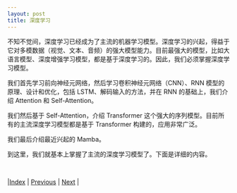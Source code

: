 ```yaml
---
layout: post
title: 深度学习
---
```


不知不觉间，深度学习已经成为了主流的机器学习模型。深度学习的兴起，得益于它对多模数据（视觉、文本、音频）的强大模型能力。目前最强大的模型，比如大语言模型、深度增强学习模型，都是基于深度学习的。因此，我们必须掌握深度学习模型。

我们首先学习前向神经元网络，然后学习卷积神经元网络（CNN）、RNN 模型的原理、设计和优化，包括 LSTM、解码输入的方法，并在 RNN 的基础上，我们介绍 Attention 和 Self-Attention。

我们然后基于 Self-Attention，介绍 Transformer 这个强大的序列模型。目前所有的主流深度学习模型都是基于 Transformer 构建的，应用非常广泛。

我们最后介绍最近兴起的 Mamba。

到这里，我们就基本上掌握了主流的深度学习模型了。下面是详细的内容。

<br/>

|[Index](./) | [Previous](1-15-opti) | [Next](3-2-mlp) |


